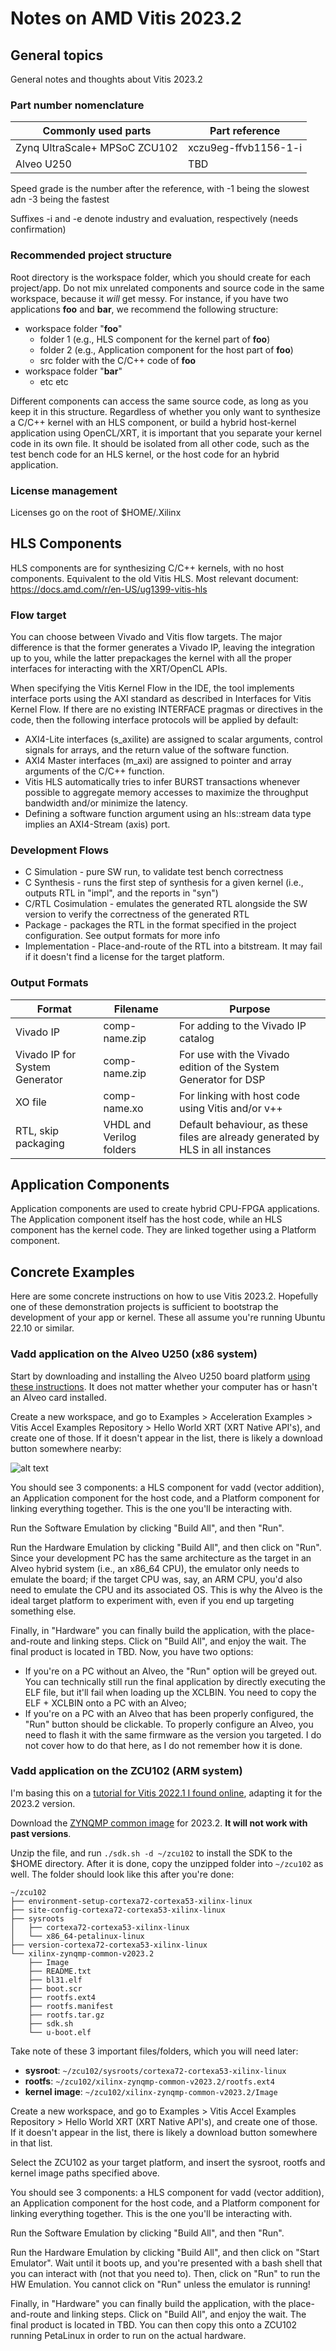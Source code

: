 # Notes on AMD Vitis 2023.2

## General topics

General notes and thoughts about Vitis 2023.2

### Part number nomenclature

Commonly used parts | Part reference
---|---
Zynq UltraScale+ MPSoC ZCU102 | xczu9eg-ffvb1156-1-i
Alveo U250 | TBD

Speed grade is the number after the reference, with -1 being the slowest adn -3 being the fastest

Suffixes -i and -e denote industry and evaluation, respectively (needs confirmation)

### Recommended project structure

Root directory is the workspace folder, which you should create for each project/app. Do not mix unrelated components and source code in the same workspace, because it *will* get messy. For instance, if you have two applications **foo** and **bar**, we recommend the following structure:

- workspace folder "**foo**"
  - folder 1 (e.g., HLS component for the kernel part of **foo**)
  - folder 2 (e.g., Application component for the host part of **foo**)
  - src folder with the C/C++ code of **foo**
- workspace folder "**bar**"
  - etc etc

Different components can access the same source code, as long as you keep it in this structure. Regardless of whether you only want to synthesize a C/C++ kernel with an HLS component, or build a hybrid host-kernel application using OpenCL/XRT, it is important that you separate your kernel code in its own file. It should be isolated from all other code, such as the test bench code for an HLS kernel, or the host code for an hybrid application.

### License management

Licenses go on the root of $HOME/.Xilinx

## HLS Components

HLS components are for synthesizing C/C++ kernels, with no host components. Equivalent to the old Vitis HLS. Most relevant document: <https://docs.amd.com/r/en-US/ug1399-vitis-hls>

### Flow target

You can choose between Vivado and Vitis flow targets. The major difference is that the former generates a Vivado IP, leaving the integration up to you, while the latter prepackages the kernel with all the proper interfaces for interacting with the XRT/OpenCL APIs.

When specifying the Vitis Kernel Flow in the IDE, the tool implements interface ports using the AXI standard as described in Interfaces for Vitis Kernel Flow. If there are no existing INTERFACE pragmas or directives in the code, then the following interface protocols will be applied by default:

- AXI4-Lite interfaces (s_axilite) are assigned to scalar arguments, control signals for arrays, and the return value of the software function.
- AXI4 Master interfaces (m_axi) are assigned to pointer and array arguments of the C/C++ function.
- Vitis HLS automatically tries to infer BURST transactions whenever possible to aggregate memory accesses to maximize the throughput bandwidth and/or minimize the latency.
- Defining a software function argument using an hls::stream data type implies an AXI4-Stream (axis) port.

### Development Flows

- C Simulation - pure SW run, to validate test bench correctness
- C Synthesis - runs the first step of synthesis for a given kernel (i.e., outputs RTL in "impl", and the reports in "syn")
- C/RTL Cosimulation - emulates the generated RTL alongside the SW version to verify the correctness of the generated RTL
- Package - packages the RTL in the format specified in the project configuration. See output formats for more info
- Implementation - Place-and-route of the RTL into a bitstream. It may fail if it doesn't find a license for the target platform.

### Output Formats

Format|Filename|Purpose
---|---|---
Vivado IP | comp-name.zip | For adding to the Vivado IP catalog
Vivado IP for System Generator | comp-name.zip | For use with the Vivado edition of the System Generator for DSP
XO file | comp-name.xo | For linking with host code using Vitis and/or v++
RTL, skip packaging | VHDL and Verilog folders | Default behaviour, as these files are already generated by HLS in all instances

## Application Components

Application components are used to create hybrid CPU-FPGA applications. The Application component itself has the host code, while an HLS component has the kernel code. They are linked together using a Platform component.

## Concrete Examples

Here are some concrete instructions on how to use Vitis 2023.2. Hopefully one of these demonstration projects is sufficient to bootstrap the development of your app or kernel. These all assume you're running Ubuntu 22.10 or similar.

### Vadd application on the Alveo U250 (x86 system)

Start by downloading and installing the Alveo U250 board platform [using these instructions](https://www.xilinx.com/support/download/index.html/content/xilinx/en/downloadNav/alveo.html). It does not matter whether your computer has or hasn't an Alveo card installed.

Create a new workspace, and go to Examples > Acceleration Examples > Vitis Accel Examples Repository > Hello World XRT (XRT Native API's), and create one of those. If it doesn't appear in the list, there is likely a download button somewhere nearby:

![alt text](vadd_example.png)

You should see 3 components: a HLS component for vadd (vector addition), an Application component for the host code, and a Platform component for linking everything together. This is the one you'll be interacting with.

Run the Software Emulation by clicking "Build All", and then "Run".

Run the Hardware Emulation by clicking "Build All", and then click on "Run". Since your development PC has the same architecture as the target in an Alveo hybrid system (i.e., an x86_64 CPU), the emulator only needs to emulate the board; if the target CPU was, say, an ARM CPU, you'd also need to emulate the CPU and its associated OS. This is why the Alveo is the ideal target platform to experiment with, even if you end up targeting something else.

Finally, in "Hardware" you can finally build the application, with the place-and-route and linking steps. Click on "Build All", and enjoy the wait. The final product is located in TBD. Now, you have two options:

- If you're on a PC without an Alveo, the "Run" option will be greyed out. You can technically still run the final application by directly executing the ELF file, but it'll fail when loading up the XCLBIN. You need to copy the ELF + XCLBIN onto a PC with an Alveo;
- If you're on a PC with an Alveo that has been properly configured, the "Run" button should be clickable. To properly configure an Alveo, you need to flash it with the same firmware as the version you targeted. I do not cover how to do that here, as I do not remember how it is done.

### Vadd application on the ZCU102 (ARM system)

I'm basing this on a [tutorial for Vitis 2022.1 I found online](https://highlevel-synthesis.com/2022/06/09/how-to-emulate-an-hardware-accelerator-on-zcu102-in-vitis-2022-1/), adapting it for the 2023.2 version.

Download the [ZYNQMP common image](https://www.xilinx.com/member/forms/download/xef.html?filename=xilinx-zynqmp-common-v2023.2_10140544.tar.gz) for 2023.2. **It will not work with past versions**.

Unzip the file, and run `./sdk.sh -d ~/zcu102` to install the SDK to the $HOME directory. After it is done, copy the unzipped folder into `~/zcu102` as well. The folder should look like this after you're done:

```
~/zcu102
├── environment-setup-cortexa72-cortexa53-xilinx-linux
├── site-config-cortexa72-cortexa53-xilinx-linux
├── sysroots
│   ├── cortexa72-cortexa53-xilinx-linux
│   └── x86_64-petalinux-linux
├── version-cortexa72-cortexa53-xilinx-linux
└── xilinx-zynqmp-common-v2023.2
    ├── Image
    ├── README.txt
    ├── bl31.elf
    ├── boot.scr
    ├── rootfs.ext4
    ├── rootfs.manifest
    ├── rootfs.tar.gz
    ├── sdk.sh
    └── u-boot.elf
```

Take note of these 3 important files/folders, which you will need later:

- **sysroot**: `~/zcu102/sysroots/cortexa72-cortexa53-xilinx-linux`
- **rootfs**: `~/zcu102/xilinx-zynqmp-common-v2023.2/rootfs.ext4`
- **kernel image**: `~/zcu102/xilinx-zynqmp-common-v2023.2/Image`

Create a new workspace, and go to Examples > Vitis Accel Examples Repository > Hello World XRT (XRT Native API's), and create one of those. If it doesn't appear in the list, there is likely a download button somewhere in that list.

Select the ZCU102 as your target platform, and insert the sysroot, rootfs and kernel image paths specified above.

You should see 3 components: a HLS component for vadd (vector addition), an Application component for the host code, and a Platform component for linking everything together. This is the one you'll be interacting with.

Run the Software Emulation by clicking "Build All", and then "Run".

Run the Hardware Emulation by clicking "Build All", and then click on "Start Emulator". Wait until it boots up, and you're presented with a bash shell that you can interact with (not that you need to). Then, click on "Run" to run the HW Emulation. You cannot click on "Run" unless the emulator is running!

Finally, in "Hardware" you can finally build the application, with the place-and-route and linking steps. Click on "Build All", and enjoy the wait. The final product is located in TBD. You can then copy this onto a ZCU102 running PetaLinux in order to run on the actual hardware.
